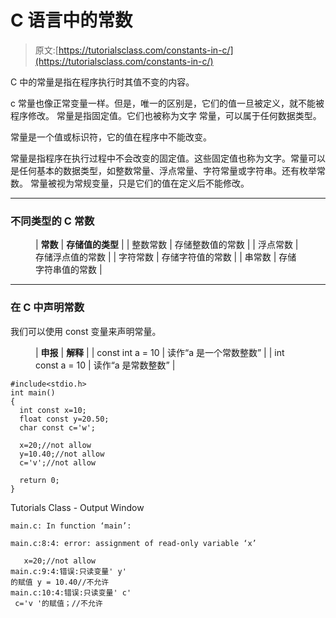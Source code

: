 # C 语言中的常数

> 原文:[https://tutorialsclass.com/constants-in-c/](https://tutorialsclass.com/constants-in-c/)

C 中的常量是指在程序执行时其值不变的内容。

c 常量也像正常变量一样。但是，唯一的区别是，它们的值一旦被定义，就不能被程序修改。
常量是指固定值。它们也被称为文字
常量，可以属于任何数据类型。

常量是一个值或标识符，它的值在程序中不能改变。

常量是指程序在执行过程中不会改变的固定值。这些固定值也称为文字。常量可以是任何基本的数据类型，如整数常量、浮点常量、字符常量或字符串。还有枚举常数。
常量被视为常规变量，只是它们的值在定义后不能修改。

* * *

### 不同类型的 C 常数

<figure class="wp-block-table">

| **常数** | **存储值的类型** |
| 整数常数 | 存储整数值的常数 |
| 浮点常数 | 存储浮点值的常数 |
| 字符常数 | 存储字符值的常数 |
| 串常数 | 存储字符串值的常数 |

</figure>

* * *

### 在 C 中声明常数

我们可以使用 const 变量来声明常量。

<figure class="wp-block-table">

| **申报** | **解释** |
| const int a = 10 | 读作“a 是一个常数整数” |
| int const a = 10 | 读作“a 是常数整数” |

</figure>

```
#include<stdio.h>
int main()
{
  int const x=10;
  float const y=20.50;
  char const c='w';

  x=20;//not allow
  y=10.40;//not allow
  c='v';//not allow

  return 0;
} 
```

Tutorials Class - Output Window

```
main.c: In function ‘main’:

main.c:8:4: error: assignment of read-only variable ‘x’

   x=20;//not allow
main.c:9:4:错误:只读变量' y' 
的赋值 y = 10.40//不允许
main.c:10:4:错误:只读变量' c' 
 c='v '的赋值；//不允许

```